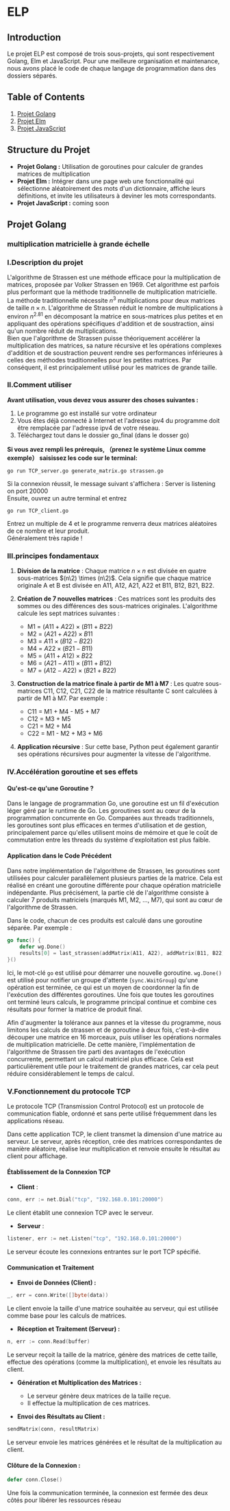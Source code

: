 # ELP
##  Introduction
Le projet ELP est composé de trois sous-projets, qui sont respectivement Golang, Elm et JavaScript. Pour une meilleure organisation et maintenance, nous avons placé le code de chaque langage de programmation dans des dossiers séparés.

## Table of Contents
1. [Projet Golang](#projet-golang)
2. [Projet Elm](#projet-elm)
3. [Projet JavaScript](#projet-javascript)

## Structure du Projet
- **Projet Golang :** Utilisation de goroutines pour calculer de grandes matrices de multiplication
- **Projet Elm :** Intégrer dans une page web une fonctionnalité qui sélectionne aléatoirement des mots d'un dictionnaire, affiche leurs définitions, et invite les utilisateurs à deviner les mots correspondants.
- **Projet JavaScript :** coming soon

## Projet Golang

### multiplication matricielle à grande échelle

### I.Description du projet
L'algorithme de Strassen est une méthode efficace pour la multiplication de matrices, proposée par Volker Strassen en 1969. Cet algorithme est parfois plus performant que la méthode traditionnelle de multiplication matricielle.  
La méthode traditionnelle nécessite $n^3$ multiplications pour deux matrices de taille $n \times n$. L'algorithme de Strassen réduit le nombre de multiplications à environ $n^2.81$ en décomposant la matrice en sous-matrices plus petites et en appliquant des opérations spécifiques d'addition et de soustraction, ainsi qu'un nombre réduit de multiplications.  
Bien que l'algorithme de Strassen puisse théoriquement accélérer la multiplication des matrices, sa nature récursive et les opérations complexes d'addition et de soustraction peuvent rendre ses performances inférieures à celles des méthodes traditionnelles pour les petites matrices. Par conséquent, il est principalement utilisé pour les matrices de grande taille.  

### II.Comment utiliser
**Avant utilisation, vous devez vous assurer des choses suivantes :**  
1. Le programme go est installé sur votre ordinateur  
2. Vous êtes déjà connecté à Internet et l'adresse ipv4 du programme doit être remplacée par l'adresse ipv4 de votre réseau.  
3. Téléchargez tout dans le dossier go_final  (dans le dosser go)

**Si vous avez rempli les prérequis, （prenez le système Linux comme exemple） saisissez les code sur le terminal:**  
```
go run TCP_server.go generate_matrix.go strassen.go  
```
Si la connexion réussit, le message suivant s'affichera : Server is listening on port 20000  
Ensuite, ouvrez un autre terminal et entrez  
```
go run TCP_client.go  
```
Entrez un multiple de 4 et le programme renverra deux matrices aléatoires de ce nombre et leur produit.  
Généralement très rapide !  

### III.principes fondamentaux
1. **Division de la matrice** : Chaque matrice $n \times n$ est divisée en quatre sous-matrices $(n\2) \times (n\2)$. Cela signifie que chaque matrice originale A et B est divisée en A11, A12, A21, A22 et B11, B12, B21, B22.  
2. **Création de 7 nouvelles matrices** : Ces matrices sont les produits des sommes ou des différences des sous-matrices originales. L'algorithme calcule les sept matrices suivantes :  
   -  M1 = $(A11 + A22) \times (B11 + B22)$ 
   -  M2 = $(A21 + A22) \times B11$ 
   -  M3 = $A11 \times (B12 - B22)$ 
   -  M4 = $A22 \times (B21 - B11)$ 
   -  M5 = $(A11 + A12) \times B22$ 
   -  M6 = $(A21 - A11) \times (B11 + B12)$ 
   -  M7 = $(A12 - A22) \times (B21 + B22)$ 

3. **Construction de la matrice finale à partir de M1 à M7** : Les quatre sous-matrices C11, C12, C21, C22 de la matrice résultante C sont calculées à partir de M1 à M7. Par exemple :  
   - C11 = M1 + M4 - M5 + M7 
   - C12 = M3 + M5 
   - C21 = M2 + M4 
   - C22 = M1 - M2 + M3 + M6 

4. **Application récursive** : Sur cette base, Python peut également garantir ses opérations récursives pour augmenter la vitesse de l'algorithme.

### IV.Accélération goroutine et ses effets
#### Qu'est-ce qu'une Goroutine ?

Dans le langage de programmation Go, une goroutine est un fil d'exécution léger géré par le runtime de Go. Les goroutines sont au cœur de la programmation concurrente en Go. Comparées aux threads traditionnels, les goroutines sont plus efficaces en termes d'utilisation et de gestion, principalement parce qu'elles utilisent moins de mémoire et que le coût de commutation entre les threads du système d'exploitation est plus faible.

#### Application dans le Code Précédent

Dans notre implémentation de l'algorithme de Strassen, les goroutines sont utilisées pour calculer parallèlement plusieurs parties de la matrice. Cela est réalisé en créant une goroutine différente pour chaque opération matricielle indépendante. Plus précisément, la partie clé de l'algorithme consiste à calculer 7 produits matriciels (marqués M1, M2, ..., M7), qui sont au cœur de l'algorithme de Strassen.

Dans le code, chacun de ces produits est calculé dans une goroutine séparée. Par exemple :

```go
go func() {
    defer wg.Done()
    results[0] = last_strassen(addMatrix(A11, A22), addMatrix(B11, B22)) 
}()
```

Ici, le mot-clé `go` est utilisé pour démarrer une nouvelle goroutine. `wg.Done()` est utilisé pour notifier un groupe d'attente (`sync.WaitGroup`) qu'une opération est terminée, ce qui est un moyen de coordonner la fin de l'exécution des différentes goroutines. Une fois que toutes les goroutines ont terminé leurs calculs, le programme principal continue et combine ces résultats pour former la matrice de produit final.

Afin d'augmenter la tolérance aux pannes et la vitesse du programme, nous limitons les calculs de strassen et de goroutine à deux fois, c'est-à-dire découper une matrice en 16 morceaux, puis utiliser les opérations normales de multiplication matricielle. De cette manière, l'implémentation de l'algorithme de Strassen tire parti des avantages de l'exécution concurrente, permettant un calcul matriciel plus efficace. Cela est particulièrement utile pour le traitement de grandes matrices, car cela peut réduire considérablement le temps de calcul.

### V.Fonctionnement du protocole TCP
Le protocole TCP (Transmission Control Protocol) est un protocole de communication fiable, ordonné et sans perte utilisé fréquemment dans les applications réseau. 

Dans cette application TCP, le client transmet la dimension d'une matrice au serveur. Le serveur, après réception, crée des matrices correspondantes de manière aléatoire, réalise leur multiplication et renvoie ensuite le résultat au client pour affichage.

#### Établissement de la Connexion TCP

-  **Client** :
```go
conn, err := net.Dial("tcp", "192.168.0.101:20000")
```
Le client établit une connexion TCP avec le serveur.

-  **Serveur** :
```go
listener, err := net.Listen("tcp", "192.168.0.101:20000")
```
Le serveur écoute les connexions entrantes sur le port TCP spécifié.

#### Communication et Traitement

- **Envoi de Données (Client) :**
```go
_, err = conn.Write([]byte(data))
```
Le client envoie la taille d'une matrice souhaitée au serveur, qui est utilisée comme base pour les calculs de matrices.

- **Réception et Traitement (Serveur) :**
```go
n, err := conn.Read(buffer)
```
Le serveur reçoit la taille de la matrice, génère des matrices de cette taille, effectue des opérations (comme la multiplication), et envoie les résultats au client.

-   **Génération et Multiplication des Matrices :**
    
    -   Le serveur génère deux matrices de la taille reçue.
    -   Il effectue la multiplication de ces matrices.
  
-   **Envoi des Résultats au Client :**
```go
sendMatrix(conn, resultMatrix)
```
Le serveur envoie les matrices générées et le résultat de la multiplication au client.

#### Clôture de la Connexion :
```go
defer conn.Close()
```
Une fois la communication terminée, la connexion est fermée des deux côtés pour libérer les ressources réseau


